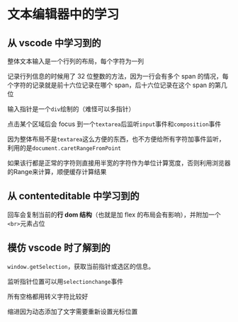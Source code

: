 # 文本编辑器中的学习

## 从 vscode 中学习到的

整体文本输入是一个行列的布局，每个字符为一列

记录行列信息的时候用了 32 位整数的方法，因为一行会有多个 span 的情况，每个字符的记录就是前十六位记录在哪个 span，后十六位记录在这个 span 的第几位

输入指针是一个`div`绘制的（难怪可以多指针）

点击某个区域后会 focus 到一个`textarea`后监听`input`事件和`composition`事件

因为整体布局不是`textarea`这么方便的东西，也不方便给所有字符加事件监听，利用的是`document.caretRangeFromPoint`

如果该行都是正常的字符则直接用半宽的字符作为单位计算宽度，否则利用浏览器的Range来计算，顺便缓存计算结果

## 从 contenteditable 中学习到的

回车会复制当前的**行 dom 结构**（也就是加 flex 的布局会有影响），并附加一个`<br>`元素占位

## 模仿 vscode 时了解到的

`window.getSelection`，获取当前指针或选区的信息。

监听指针位置可以用`selectionchange`事件

所有空格都用转义字符比较好

缩进因为动态添加了文字需要重新设置光标位置
